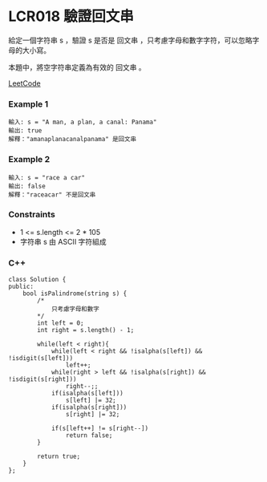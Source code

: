 # LCR018 驗證回文串

給定一個字符串 s ，驗證 s 是否是 回文串 ，只考慮字母和數字字符，可以忽略字母的大小寫。

本題中，將空字符串定義為有效的 回文串 。
 
[LeetCode](https://leetcode.cn/problems/XltzEq/)

### Example 1

```
輸入: s = "A man, a plan, a canal: Panama"
輸出: true
解釋："amanaplanacanalpanama" 是回文串
```

### Example 2

```
輸入: s = "race a car"
輸出: false
解釋："raceacar" 不是回文串
```

### Constraints

* 1 <= s.length <= 2 * 105
* 字符串 s 由 ASCII 字符組成

### C++ 

```
class Solution {
public:
    bool isPalindrome(string s) {
        /*
            只考慮字母和數字
        */
        int left = 0;
        int right = s.length() - 1;

        while(left < right){
            while(left < right && !isalpha(s[left]) && !isdigit(s[left]))
                left++;
            while(right > left && !isalpha(s[right]) && !isdigit(s[right]))
                right--;;
            if(isalpha(s[left]))
                s[left] |= 32;
            if(isalpha(s[right]))
                s[right] |= 32;

            if(s[left++] != s[right--])
                return false;
        }

        return true;
    }
};
```